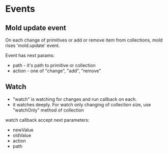 # Events

## Mold update event

On each change of primitives or add or remove item from collections,
mold rises 'mold.update' event.

Event has next params:

* path - it's path to primitive or collection
* action - one of "change", "add", "remove"


## Watch

* "watch" is watching for changes and run callback on each.
* it watches deeply. For watch only changing of collection size, use "watchOnly" method of collection

watch callback accept next parameters:

* newValue
* oldValue
* action
* path
